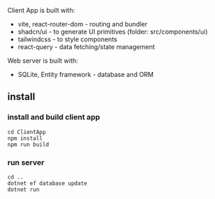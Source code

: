 Client App is built with:

- vite, react-router-dom - routing and bundler
- shadcn/ui - to generate UI primitives (folder: src/components/ui)
- tailwindcss - to style components
- react-query - data fetching/state management

Web server is built with:

- SQLite, Entity framework - database and ORM

## install

### install and build client app

```
cd ClientApp
npm install
npm run build
```

### run server

```
cd ..
dotnet ef database update
dotnet run
```
